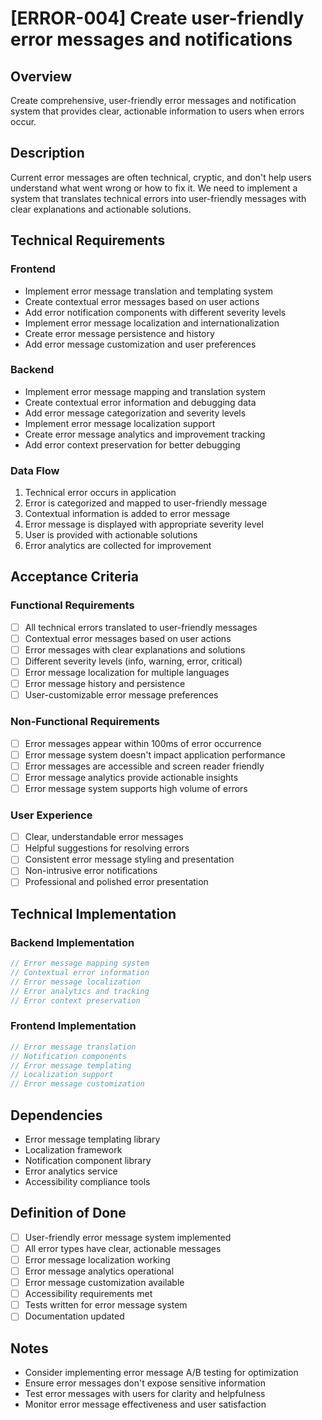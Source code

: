 # [ERROR-004] Create user-friendly error messages and notifications

## Overview

Create comprehensive, user-friendly error messages and notification system that provides clear, actionable information to users when errors occur.

## Description

Current error messages are often technical, cryptic, and don't help users understand what went wrong or how to fix it. We need to implement a system that translates technical errors into user-friendly messages with clear explanations and actionable solutions.

## Technical Requirements

### Frontend

- Implement error message translation and templating system
- Create contextual error messages based on user actions
- Add error notification components with different severity levels
- Implement error message localization and internationalization
- Create error message persistence and history
- Add error message customization and user preferences

### Backend

- Implement error message mapping and translation system
- Create contextual error information and debugging data
- Add error message categorization and severity levels
- Implement error message localization support
- Create error message analytics and improvement tracking
- Add error context preservation for better debugging

### Data Flow

1. Technical error occurs in application
2. Error is categorized and mapped to user-friendly message
3. Contextual information is added to error message
4. Error message is displayed with appropriate severity level
5. User is provided with actionable solutions
6. Error analytics are collected for improvement

## Acceptance Criteria

### Functional Requirements

- [ ] All technical errors translated to user-friendly messages
- [ ] Contextual error messages based on user actions
- [ ] Error messages with clear explanations and solutions
- [ ] Different severity levels (info, warning, error, critical)
- [ ] Error message localization for multiple languages
- [ ] Error message history and persistence
- [ ] User-customizable error message preferences

### Non-Functional Requirements

- [ ] Error messages appear within 100ms of error occurrence
- [ ] Error message system doesn't impact application performance
- [ ] Error messages are accessible and screen reader friendly
- [ ] Error message analytics provide actionable insights
- [ ] Error message system supports high volume of errors

### User Experience

- [ ] Clear, understandable error messages
- [ ] Helpful suggestions for resolving errors
- [ ] Consistent error message styling and presentation
- [ ] Non-intrusive error notifications
- [ ] Professional and polished error presentation

## Technical Implementation

### Backend Implementation

```rust
// Error message mapping system
// Contextual error information
// Error message localization
// Error analytics and tracking
// Error context preservation
```

### Frontend Implementation

```typescript
// Error message translation
// Notification components
// Error message templating
// Localization support
// Error message customization
```

## Dependencies

- Error message templating library
- Localization framework
- Notification component library
- Error analytics service
- Accessibility compliance tools

## Definition of Done

- [ ] User-friendly error message system implemented
- [ ] All error types have clear, actionable messages
- [ ] Error message localization working
- [ ] Error message analytics operational
- [ ] Error message customization available
- [ ] Accessibility requirements met
- [ ] Tests written for error message system
- [ ] Documentation updated

## Notes

- Consider implementing error message A/B testing for optimization
- Ensure error messages don't expose sensitive information
- Test error messages with users for clarity and helpfulness
- Monitor error message effectiveness and user satisfaction

